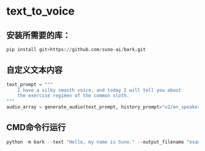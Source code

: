 text_to_voice
================================

## 安装所需要的库：
```python
pip install git+https://github.com/suno-ai/bark.git
```
## 自定义文本内容
```python
text_prompt = """
    I have a silky smooth voice, and today I will tell you about
    the exercise regimen of the common sloth.
"""
audio_array = generate_audio(text_prompt, history_prompt="v2/en_speaker_1")
```

## CMD命令行运行
```python
python -m bark --text "Hello, my name is Suno." --output_filename "example.wav"
```
